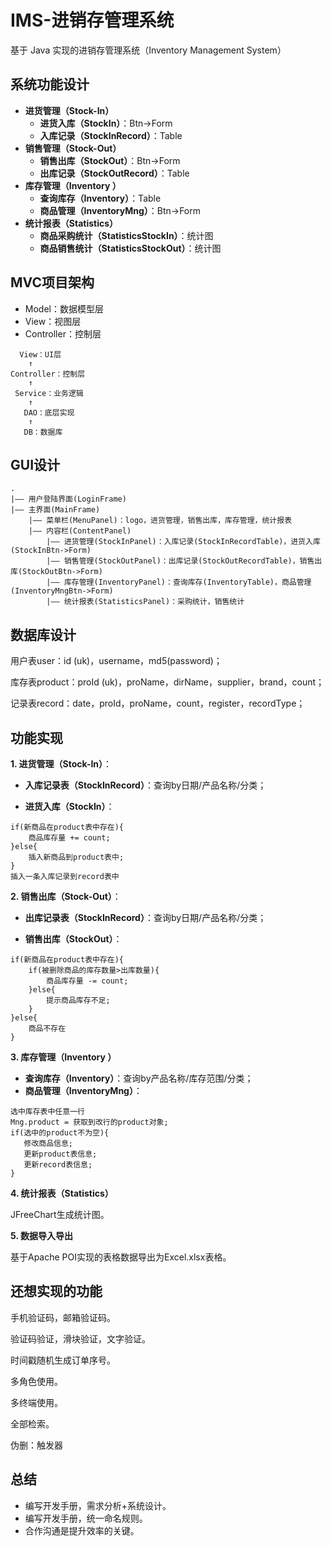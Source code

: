 # IMS-进销存管理系统
基于 Java 实现的进销存管理系统（Inventory Management System）

## 系统功能设计

- **进货管理（Stock-In）**
  - **进货入库（StockIn）**：Btn->Form
  - **入库记录（StockInRecord）**：Table
- **销售管理（Stock-Out）**
  - **销售出库（StockOut）**：Btn->Form
  - **出库记录（StockOutRecord）**：Table
- **库存管理（Inventory ）**
  - **查询库存（Inventory）**：Table
  - **商品管理（InventoryMng）**：Btn->Form
- **统计报表（Statistics）**
  - **商品采购统计（StatisticsStockIn）**：统计图
  - **商品销售统计（StatisticsStockOut）**：统计图

## MVC项目架构

- Model：数据模型层
- View：视图层
- Controller：控制层

```
  View：UI层
    ↑
Controller：控制层
    ↑
 Service：业务逻辑
    ↑
   DAO：底层实现
    ↑
   DB：数据库
```

## GUI设计

```
.
|—— 用户登陆界面(LoginFrame)
|—— 主界面(MainFrame)
	|—— 菜单栏(MenuPanel)：logo，进货管理，销售出库，库存管理，统计报表
	|—— 内容栏(ContentPanel)
		|—— 进货管理(StockInPanel)：入库记录(StockInRecordTable)，进货入库(StockInBtn->Form)
		|—— 销售管理(StockOutPanel)：出库记录(StockOutRecordTable)，销售出库(StockOutBtn->Form)
		|—— 库存管理(InventoryPanel)：查询库存(InventoryTable)，商品管理(InventoryMngBtn->Form)
		|—— 统计报表(StatisticsPanel)：采购统计，销售统计
```

## 数据库设计

用户表user：id (uk)，username，md5(password)；

库存表product：proId (uk)，proName，dirName，supplier，brand，count；

记录表record：date，proId，proName，count，register，recordType；

## 功能实现

**1. 进货管理（Stock-In）**：

- **入库记录表（StockInRecord）**：查询by日期/产品名称/分类；

- **进货入库（StockIn）**：

```
if(新商品在product表中存在){
    商品库存量 += count;
}else{
    插入新商品到product表中;
}
插入一条入库记录到record表中
```

**2. 销售出库（Stock-Out）**：

- **出库记录表（StockInRecord）**：查询by日期/产品名称/分类；

- **销售出库（StockOut）**：

```
if(新商品在product表中存在){
    if(被删除商品的库存数量>出库数量){
        商品库存量 -= count;
    }else{
        提示商品库存不足;
    }
}else{
    商品不存在
}
```

**3. 库存管理（Inventory ）**

- **查询库存（Inventory）**：查询by产品名称/库存范围/分类；
- **商品管理（InventoryMng）**：

```
选中库存表中任意一行
Mng.product = 获取到改行的product对象;
if(选中的product不为空){
   修改商品信息;
   更新product表信息;
   更新record表信息;
}
```

**4. 统计报表（Statistics）**

JFreeChart生成统计图。

**5. 数据导入导出**

基于Apache POI实现的表格数据导出为Excel.xlsx表格。



## 还想实现的功能

手机验证码，邮箱验证码。

验证码验证，滑块验证，文字验证。

时间戳随机生成订单序号。

多角色使用。

多终端使用。

全部检索。

伪删：触发器



## 总结

- 编写开发手册，需求分析+系统设计。
- 编写开发手册，统一命名规则。
- 合作沟通是提升效率的关键。
